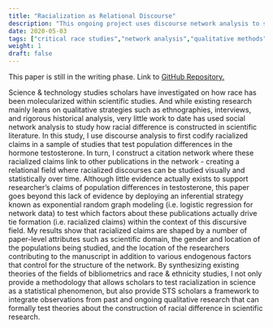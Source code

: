 ```yaml
---
title: "Racialization as Relational Discourse"
description: "This ongoing project uses discourse network analysis to show how populations become racialized in testosterone research"
date: 2020-05-03 
tags: ["critical race studies","network analysis","qualitative methods","ergms","data viz"]
weight: 1
draft: false
---
```


This paper is still in the writing phase. Link to [GitHub Repository.](https://github.com/brandonleekramer/racialization-in-testosterone-research)

Science & technology studies scholars have investigated on how race has been molecularized within scientific studies. And while existing research mainly leans on qualitative strategies such as ethnographies, interviews, and rigorous historical analysis, very little work to date has used social network analysis to study how racial difference is constructed in scientific literature. In this study, I use discourse analysis to first codify racialized claims in a sample of studies that test population differences in the hormone testosterone. In turn, I construct a citation network where these racialized claims link to other publications in the network - creating a relational field where racialized discourses can be studied visually and statistically over time. Although little evidence actually exists to support researcher’s claims of population differences in testosterone, this paper goes beyond this lack of evidence by deploying an inferential strategy known as exponential random graph modeling (i.e. logistic regression for network data) to test which factors about these publications actually drive tie formation (i.e. racialized claims) within the context of this discursive field. My results show that racialized claims are shaped by a number of  paper-level attributes such as scientific domain, the gender and location of the populations being studied, and the location of the researchers contributing to the manuscript in addition to various endogenous factors that control for the structure of the network. By synthesizing existing theories of the fields of bibliometrics and race & ethnicity studies, I not only provide a methodology that allows scholars to test racialization in science as a statistical phenomenon, but also provide STS scholars a framework to integrate observations from past and ongoing qualitative research that can formally test theories about the construction of racial difference in scientific research.